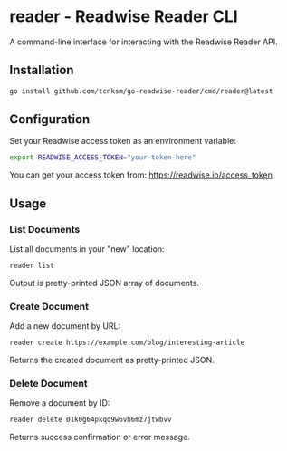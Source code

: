 # reader - Readwise Reader CLI

A command-line interface for interacting with the Readwise Reader API.

## Installation

```bash
go install github.com/tcnksm/go-readwise-reader/cmd/reader@latest
```

## Configuration

Set your Readwise access token as an environment variable:

```bash
export READWISE_ACCESS_TOKEN="your-token-here"
```

You can get your access token from: https://readwise.io/access_token

## Usage

### List Documents

List all documents in your "new" location:

```bash
reader list
```

Output is pretty-printed JSON array of documents.

### Create Document

Add a new document by URL:

```bash
reader create https://example.com/blog/interesting-article
```

Returns the created document as pretty-printed JSON.

### Delete Document

Remove a document by ID:

```bash
reader delete 01k0g64pkqq9w6vh6mz7jtwbvv
```

Returns success confirmation or error message.